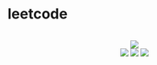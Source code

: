 # leetcode

<div align="center">
<br/>
<img src="https://img.shields.io/badge/Solved-496/3103%20=%2016%25-blue.svg?style=flat-square" />
<br/>
<img src="https://img.shields.io/badge/Easy-217/785-5CB85D.svg?style=flat-square" />
<img src="https://img.shields.io/badge/Medium-216/1628-F0AE4E.svg?style=flat-square" />
<img src="https://img.shields.io/badge/Hard-63/690-D95450.svg?style=flat-square" />
</div>
